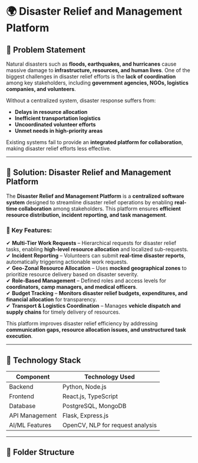 # 🌍 Disaster Relief and Management Platform

## 📌 Problem Statement
Natural disasters such as **floods, earthquakes, and hurricanes** cause massive damage to **infrastructure, resources, and human lives**. One of the biggest challenges in disaster relief efforts is the **lack of coordination** among key stakeholders, including **government agencies, NGOs, logistics companies, and volunteers**. 

Without a centralized system, disaster response suffers from:
- **Delays in resource allocation**
- **Inefficient transportation logistics**
- **Uncoordinated volunteer efforts**
- **Unmet needs in high-priority areas**

Existing systems fail to provide an **integrated platform for collaboration**, making disaster relief efforts less effective.

---

## 🚀 Solution: Disaster Relief and Management Platform
The **Disaster Relief and Management Platform** is a **centralized software system** designed to streamline disaster relief operations by enabling **real-time collaboration** among stakeholders. This platform ensures **efficient resource distribution, incident reporting, and task management**.

### 🔹 **Key Features:**
✔ **Multi-Tier Work Requests** – Hierarchical requests for disaster relief tasks, enabling **high-level resource allocation** and localized sub-requests.  
✔ **Incident Reporting** – Volunteers can submit **real-time disaster reports**, automatically triggering actionable work requests.  
✔ **Geo-Zonal Resource Allocation** – Uses **mocked geographical zones** to prioritize resource delivery based on disaster severity.  
✔ **Role-Based Management** – Defined roles and access levels for **coordinators, camp managers, and medical officers**.  
✔ **Budget Tracking** – **Monitors disaster relief budgets, expenditures, and financial allocation** for transparency.  
✔ **Transport & Logistics Coordination** – Manages **vehicle dispatch and supply chains** for timely delivery of resources.  

This platform improves disaster relief efficiency by addressing **communication gaps, resource allocation issues, and unstructured task execution**.

---

## 🔧 **Technology Stack**
| Component        | Technology Used |
|-----------------|----------------|
| Backend         | Python, Node.js |
| Frontend       | React.js, TypeScript |
| Database       | PostgreSQL, MongoDB |
| API Management | Flask, Express.js |
| AI/ML Features | OpenCV, NLP for request analysis |

---

## 📂 **Folder Structure**
